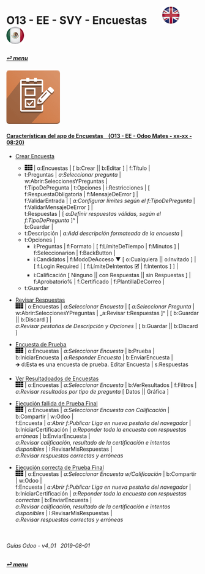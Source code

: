 # O13 - EE - SVY - Encuestas &nbsp;&nbsp;&nbsp;&nbsp; [![en-uk](/doc/img/en-uk_flag_button_small.png)](/en-uk/o13/ee/svy/en-uk-o13-ee-svy-survey-guides.md) [ ![es-mx](/doc/img/es-mx_flag_button_small.png)](/es-mx/o13/ee/svy/es-mx-o13-ee-svy-survey-guides.md)
#### [_&#x23CE; menu_](/es-mx/o13/ee/es-mx-o13-ee-guides-menu.md)  
### ![svy](/doc/img/survey.png)

#### [Características del app de Encuestas &nbsp;&nbsp; (O13 - EE - Odoo Mates - xx-xx - 08:20)](https://youtube.com/embed/hFTR26TL0gA?autoplay=1&start=0&end=0&rel=0&nocount)<br>

- [Crear Encuesta](https://youtube.com/embed/hFTR26TL0gA?autoplay=1&start=0&end=1m14s&rel=0)  
  - ![apps](/doc/img/apps.png) | o:Encuestas | \[ b:Crear || b:Editar \] | f:Título |  
  - t:Preguntas | _a:Seleccionar pregunta_ | w:Abrir:SeleccionesYPreguntas |  
    f:TipoDePregunta | t:Opciones | i:Restricciones | \[ f:RespuestaObligatoria | f:MensajeDeError \] |  
    f:ValidarEntrada | \[ _a:Configurar límites según el f:TipoDePregunta_ | f:ValidarMensajeDeError \] |  
    t:Respuestas | \[ _a:Definir respuestas válidas, según el f:TipoDePregunta_ ]&#x207F; |  
    b:Guardar |  
  - t:Descripción | _a:Add descripción formateada de la encuesta_ |  
  - t:Opciones |  
    - i:Preguntas | f:Formato | \[ f:LímiteDeTiempo | f:Minutos ] | f:Seleccionarion | f:BackButton |  
    - i:Candidatos | f:ModoDeAcceso &#x25BC; \[ o:Cualquiera || o:Invitado \] |  
      \[ f:Login Required | \[ f:LímiteDeIntentos &#x1F5F9; | f:Intentos \] \] |  
    - i:Calificación \[ Ninguno || con Respuestas || sin Respuestas \] |  
	  f:Aprobatorio% | f:Certificado | f:PlantillaDeCorreo |  
  - t:Guardar  

- [Revisar Respuestas](https://youtube.com/embed/hFTR26TL0gA?autoplay=1&start=5m22ss&end=6m24s&rel=0)  
  ![apps](/doc/img/apps.png) | o:Encuestas | _a:Seleccionar Encuesta_ | \[ _a:Seleccionar Pregunta_ |  
  w:Abrir:SeleccionesYPreguntas | _a:Revisar t:Respuestas \]&#x207F; | \[ b:Guardar || b:Discard \] |  
  _a:Revisar pestañas de Descripción y Opciones_ | \[ b:Guardar || b:Discard \]  
  
- [Encuesta de Prueba](https://youtube.com/embed/hFTR26TL0gA?autoplay=1&start=1m15s&end=2m28s&rel=0)  
  ![apps](/doc/img/apps.png) | o:Encuestas | _a:Seleccionar Encuesta_ | b:Prueba |  
  b:IniciarEncuesta |  _a:Responder Encuesta_ | b:EnviarEncuesta |  
  &#x1F872; d:Esta es una encuesta de prueba. Editar Encuesta | s:Respuestas  

- [Ver Resultadoados de Encuestas](https://youtube.com/embed/hFTR26TL0gA?autoplay=1&start=2m28ss&end=2m55s&rel=0)  
  ![apps](/doc/img/apps.png) | o:Encuestas | _a:Seleccionar Encuesta_ | b:VerResultados | f:Filtros |  
  _a:Revisar resultados por tipo de pregunta_ \[ Datos || Gráfica ]  

- [Ejecución fallida de Prueba Final](https://youtube.com/embed/hFTR26TL0gA?autoplay=1&start=3m24s&end=4m30s&rel=0)  
  ![apps](/doc/img/apps.png) | o:Encuestas | _a:Seleccionar Encuesta con Calificación_ | b:Compartir | w:Odoo |  
  f:Encuesta | _a:Abrir f:Publicar Liga en nueva pestaña del navegador_ |  
  b:IniciarCertificación | _a:Reponder toda la encuesta con respuestas erróneas_ | b:EnviarEncuesta |  
  _a:Revisar calificación, resultado de la certificación e intentos disponibles_ | l:RevisarMisRespuestas |  
  _a:Revisar respuestas correctas y erróneas_  
  
- [Ejecución correcta de Prueba Final](https://youtube.com/embed/hFTR26TL0gA?autoplay=1&start=7m13s&end=0&rel=0)  
  ![apps](/doc/img/apps.png) | o:Encuestas | _a:Seleccionar Encuesta w/Calificación_ | b:Compartir | w:Odoo |  
  f:Encuesta | _a:Abrir f:Publicar Liga en nueva pestaña del navegador_ |  
  b:IniciarCertificación | _a:Reponder toda la encuesta con respuestas correctas_ | b:EnviarEncuesta |  
  _a:Revisar calificación, resultado de la certificación e intentos disponibles_ | l:RevisarMisRespuestas |  
  _a:Revisar respuestas correctas y erróneas_  

<br>

###### Guías Odoo - v4_01 &nbsp; 2019-08-01  
**[_&#x23CE; menu_](/es-mx/o13/ee/es-mx-o13-ee-guides-menu.md)**  
